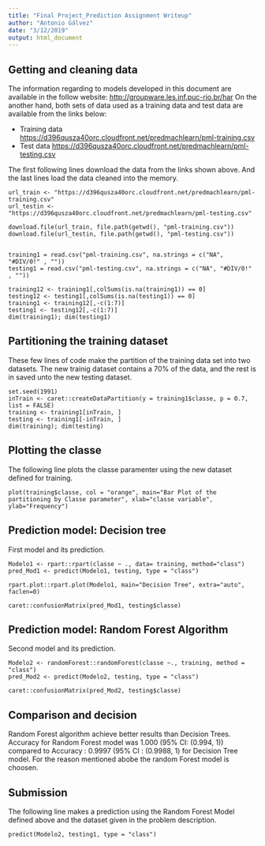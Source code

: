 ```yaml
---
title: "Final Project_Prediction Assignment Writeup"
author: "Antonio Gálvez"
date: "3/12/2019"
output: html_document
---
```


## Getting and cleaning data

The information regarding to models developed in this document are available in the follow website: http://groupware.les.inf.puc-rio.br/har
On the another hand, both sets of data used as a training data and test data are available from the links below:
 - Training data
https://d396qusza40orc.cloudfront.net/predmachlearn/pml-training.csv
 - Test data
https://d396qusza40orc.cloudfront.net/predmachlearn/pml-testing.csv

The first following lines download the data from the links shown above.
And the last lines load the data cleaned into the memory.

```{r ECHO = FALSE}
url_train <- "https://d396qusza40orc.cloudfront.net/predmachlearn/pml-training.csv"
url_testin <- "https://d396qusza40orc.cloudfront.net/predmachlearn/pml-testing.csv"

download.file(url_train, file.path(getwd(), "pml-training.csv"))
download.file(url_testin, file.path(getwd(), "pml-testing.csv"))


training1 = read.csv("pml-training.csv", na.strings = c("NA", "#DIV/0!" , ""))
testing1 = read.csv("pml-testing.csv", na.strings = c("NA", "#DIV/0!" , ""))

training12 <- training1[,colSums(is.na(training1)) == 0]
testing12 <- testing1[,colSums(is.na(testing1)) == 0]
training1 <- training12[,-c(1:7)]
testing1 <- testing12[,-c(1:7)]
dim(training1); dim(testing1)
```

## Partitioning the training dataset

These few lines of code make the partition of the training data set into two datasets. The new trainig dataset contains a 70% of the data, and the rest is in saved unto the new testing dataset. 

```{r}
set.seed(1991)
inTrain <- caret::createDataPartition(y = training1$classe, p = 0.7, list = FALSE)
training <- training1[inTrain, ]
testing <- training1[-inTrain, ]
dim(training); dim(testing)
```

## Plotting the classe
The following line plots the classe paramenter using the new dataset defined for training.
```{r}
plot(training$classe, col = "orange", main="Bar Plot of the partitioning by Classe parameter", xlab="classe variable", ylab="Frequency")

```
## Prediction model: Decision tree
First model and its prediction.
```{r}
Modelo1 <- rpart::rpart(classe ~ ., data= training, method="class")
pred_Mod1 <- predict(Modelo1, testing, type = "class")

rpart.plot::rpart.plot(Modelo1, main="Decision Tree", extra="auto", faclen=0)
```
```{r}
caret::confusionMatrix(pred_Mod1, testing$classe)
```
## Prediction model: Random Forest Algorithm
Second model and its prediction.
```{r}
Modelo2 <- randomForest::randomForest(classe ~., training, method = "class")
pred_Mod2 <- predict(Modelo2, testing, type = "class")

caret::confusionMatrix(pred_Mod2, testing$classe)
```
##  Comparison and decision

Random Forest algorithm achieve better results than Decision Trees.
Accuracy for Random Forest model was 1.000 (95% CI: (0.994, 1)) compared to Accuracy : 0.9997 (95% CI : (0.9988, 1) for Decision Tree model. 
For the reason mentioned abobe the random Forest model is choosen.

## Submission
The following line makes a prediction using the Random Forest Model defined above and the dataset given in the problem description.
```{r}
predict(Modelo2, testing1, type = "class")
```
